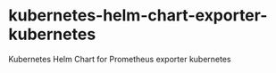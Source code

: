 # kubernetes-helm-chart-exporter-kubernetes
Kubernetes Helm Chart for Prometheus exporter kubernetes
